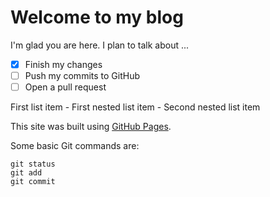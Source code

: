 # Welcome to my blog

I'm glad you are here. I plan to talk about ...

- [x] Finish my changes
- [ ] Push my commits to GitHub
- [ ] Open a pull request

First list item
     - First nested list item
       - Second nested list item
       
This site was built using [GitHub Pages](https://pages.github.com/).

Some basic Git commands are:
```
git status
git add
git commit
```
